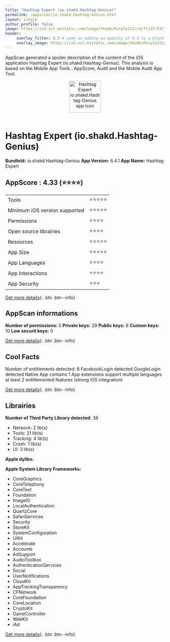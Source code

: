 ```yaml
---
title: "Hashtag Expert (io.shakd.Hashtag-Genius)"
permalink: /apps/ios/io.shakd.Hashtag-Genius.html
layout: single
author_profile: false
image: https://is5-ssl.mzstatic.com/image/thumb/Purple122/v4/ff/d7/53/ffd753ee-5441-59b0-0444-3625871234dd/AppIcon-0-1x_U007emarketing-0-5-0-85-220.png/512x512bb.jpg
header: 
     overlay_filter: 0.5 # same as adding an opacity of 0.5 to a black background
     overlay_image: https://is5-ssl.mzstatic.com/image/thumb/Purple122/v4/ff/d7/53/ffd753ee-5441-59b0-0444-3625871234dd/AppIcon-0-1x_U007emarketing-0-5-0-85-220.png/512x512bb.jpg
---
```

AppScan generated a spoiler description of the content of the iOS application Hashtag Expert (io.shakd.Hashtag-Genius). This analysis is based on the Mobile App Tools : AppScore, Audit and the Mobile Audit App Tool.

  
  
<div style="text-align: center;"><img src="https://is5-ssl.mzstatic.com/image/thumb/Purple122/v4/ff/d7/53/ffd753ee-5441-59b0-0444-3625871234dd/AppIcon-0-1x_U007emarketing-0-5-0-85-220.png/512x512bb.jpg" width="100" height="100" alt="Hashtag Expert io.shakd.Hashtag-Genius app icon"></div></br>
  
# Hashtag Expert (io.shakd.Hashtag-Genius)

**BundleId:** io.shakd.Hashtag-Genius
**App Version:** 6.4.1
**App Name:** Hashtag Expert


## AppScore : 4.33 (⭐️⭐️⭐️⭐️) 

<table>
<tr><td> Tools </td><td> ⭐️⭐️⭐️⭐️⭐️ </td></tr>
<tr><td> Minimum iOS version supported </td><td> ⭐️⭐️⭐️⭐️⭐️ </td></tr>
<tr><td> Permissions </td><td> ⭐️⭐️⭐️⭐️ </td></tr>
<tr><td> Open source librairies </td><td> ⭐️⭐️⭐️⭐️ </td></tr>
<tr><td> Resources </td><td> ⭐️⭐️⭐️⭐️⭐️ </td></tr>
<tr><td> App Size </td><td> ⭐️⭐️⭐️⭐️⭐️ </td></tr>
<tr><td> App Languages </td><td> ⭐️⭐️⭐️⭐️ </td></tr>
<tr><td> App Interactions </td><td> ⭐️⭐️⭐️⭐️ </td></tr>
<tr><td> App Security </td><td> ⭐️⭐️⭐️ </td></tr>
</table>

[Get more details](/pricing.html){: .btn .btn--info}  
  
## AppScan informations 

**Number of permissions:** 5
**Private keys:** 29
**Public keys:** 8
**Custom keys:** 10
**Low securit keys:** 0
  
[Get more details](/pricing.html){: .btn .btn--info}

## Cool Facts

Number of entitlements detected: 8
FacebookLogin detected
GoogleLogin detected
Native App
contains 1 App extensions
support multiple languages
at least 2 entitlemented features (strong iOS integration)
  
[Get more details](/pricing.html){: .btn .btn--info}

## Librairies 
**Number of Third Party Library detected:** 38
- Network: 2 lib(s)
- Tools: 21 lib(s)
- Tracking: 4 lib(s)
- Crash: 1 lib(s)
- UI: 3 lib(s)

**Apple dylibs:**


**Apple System Library Frameworks:**
- CoreGraphics
- CoreTelephony
- CoreText
- Foundation
- ImageIO
- LocalAuthentication
- QuartzCore
- SafariServices
- Security
- StoreKit
- SystemConfiguration
- UIKit
- Accelerate
- Accounts
- AdSupport
- AudioToolbox
- AuthenticationServices
- Social
- UserNotifications
- CloudKit
- AppTrackingTransparency
- CFNetwork
- CoreFoundation
- CoreLocation
- CryptoKit
- GameController
- WebKit
- iAd


  
[Get more details](/pricing.html){: .btn .btn--info}

